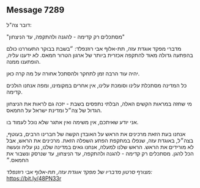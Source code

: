 ## Message 7289

דובר צה"ל:

"מסתכלים רק קדימה - להגנה ולהתקפה, עד הניצחון"

מדברי מפקד אוגדת עזה, תת-אלוף אבי רוזנפלד: ״בשבת בבוקר התעוררנו כולם בהפתעה גדולה מאוד להתקפה אכזרית ביותר של ארגון הטרור חמאס. לא ידענו עליה, הופתענו ממנה.

יהיה עוד הרבה זמן לתחקר ולהסתכל אחורה על מה קרה כאן.

כל המדינה מסתכלת עלינו וסומכת עלינו, אין אחרים במקומינו, ומפה אנחנו הולכים קדימה. 

מי שחזה במראות הקשים האלה, הבלתי נתפסים בשבת - יזכה גם לראות את הניצחון הגדול של צה״ל ומדינת ישראל על החמאס.

אני יודע שאיתכם, אין משימה ואין אתגר שלא נוכל לעמוד בו.

אנחנו בעת הזאת מרכינים את הראש על האובדן הקשה של חברינו הרבים, בעוטף, בצה״ל, באוגדת עזה, שנפלו במתקפת הפתע השפלה הזאת. מרכינים את הראש, אבל לא מורידים את הראש. הראש שלנו למעלה, אנחנו גאים במדינה שלנו, נגן עליה ונעשה הכל להגן. מסתכלים רק קדימה - להגנה ולהתקפה, עד הניצחון, עד שנרסק ונשבור את החמאס.״

*מצורף סרטון מדבריו של מפקד אוגדת עזה, תת-אלוף אבי רוזנפלד:* https://bit.ly/48PN33r

